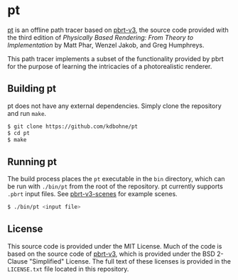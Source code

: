 pt
==

[pt](https://github.com/kdbohne/pt) is an offline path tracer based on
[pbrt-v3](https://github.com/mmp/pbrt-v3), the source code provided with the
third edition of *Physically Based Rendering: From Theory to Implementation*
by Matt Phar, Wenzel Jakob, and Greg Humphreys.

This path tracer implements a subset of the functionality provided by pbrt
for the purpose of learning the intricacies of a photorealistic renderer.

Building pt
-----------

pt does not have any external dependencies. Simply clone the repository and run `make`.

```bash
$ git clone https://github.com/kdbohne/pt
$ cd pt
$ make
```

Running pt
----------

The build process places the `pt` executable in the `bin` directory, which can
be run with `./bin/pt` from the root of the repository. pt currently supports
`.pbrt` input files. See [pbrt-v3-scenes](https://pbrt.org/scenes-v3.html) for
example scenes.

```bash
$ ./bin/pt <input file>
```

License
-------

This source code is provided under the MIT License. Much of the code is based
on the source code of [pbrt-v3](https://github.com/mmp/pbrt-v3), which is
provided under the BSD 2-Clause "Simplified" License. The full text of these
licenses is provided in the `LICENSE.txt` file located in this repository.
